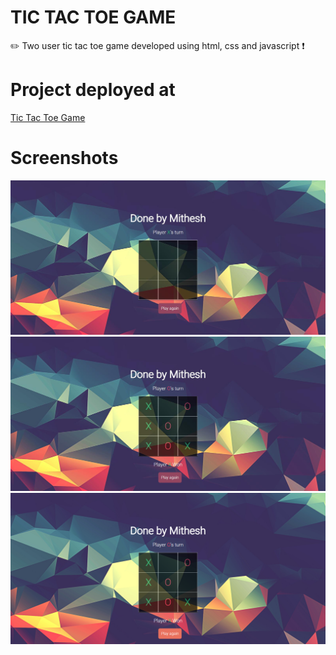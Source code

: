 # TIC TAC TOE GAME
✏️ Two user tic tac toe game developed using html, css and javascript ❗
 
# Project deployed at

<a href="https://mithesh14.github.io/tic-tac-toe/">Tic Tac Toe Game</a>

# Screenshots 

![screenshots](https://github.com/Mithesh14/tic-tac-toe/blob/main/images/image1.jpg)
![screenshots](https://github.com/Mithesh14/tic-tac-toe/blob/main/images/image2.jpg)
![screenshots](https://github.com/Mithesh14/tic-tac-toe/blob/main/images/image3.png)



